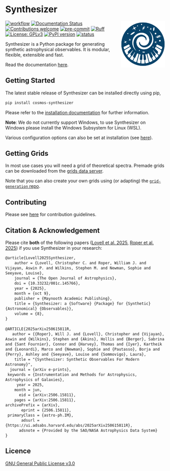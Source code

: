 # Synthesizer

<img src="https://raw.githubusercontent.com/synthesizer-project/synthesizer/main/docs/source/img/synthesizer_logo.png" align="right" width="140px"/>

[![workflow](https://github.com/synthesizer-project/synthesizer/actions/workflows/python-app.yml/badge.svg)](https://github.com/synthesizer-project/synthesizer/actions)
[![Documentation Status](https://github.com/synthesizer-project/synthesizer/actions/workflows/static.yml/badge.svg)](https://synthesizer-project.github.io/synthesizer/)
[![Contributions welcome](https://img.shields.io/badge/contributions-welcome-brightgreen.svg?style=flat)](https://github.com/synthesizer-project/synthesizer/blob/main/docs/CONTRIBUTING.md)
[![pre-commit](https://img.shields.io/badge/pre--commit-enabled-brightgreen?logo=pre-commit&logoColor=white)](https://github.com/pre-commit/pre-commit)
[![Ruff](https://img.shields.io/endpoint?url=https://raw.githubusercontent.com/astral-sh/ruff/main/assets/badge/v2.json)](https://github.com/astral-sh/ruff)
[![License: GPLv3](https://img.shields.io/badge/License-GPLv3-blue.svg)](https://www.gnu.org/licenses/gpl-3.0)
[![PyPI version](https://img.shields.io/pypi/v/cosmos-synthesizer.svg)](https://pypi.org/project/cosmos-synthesizer/)
[![status](https://joss.theoj.org/papers/cc4f37b2d2fec7d1bd48af22c01d78a7/status.svg)](https://joss.theoj.org/papers/cc4f37b2d2fec7d1bd48af22c01d78a7)
<!--
This will also display the number of downloads but lets hide for now...
[![Downloads](https://img.shields.io/pypi/dm/cosmos-synthesizer.svg)](https://pypi.org/project/cosmos-synthesizer/)
-->

Synthesizer is a Python package for generating synthetic astrophysical observables. It is modular, flexible, extensible and fast.

Read the documentation [here](https://synthesizer-project.github.io/synthesizer/).

## Getting Started

The latest stable release of Synthesizer can be installed directly using pip,

```bash
pip install cosmos-synthesizer
```

Please refer to the [installation documentation](https://synthesizer-project.github.io/synthesizer/getting_started/installation.html) for further information.

**Note**: We do not currently support Windows, to use Synthesizer on Windows please install the Windows Subsystem for Linux (WSL).

Various configuration options can also be set at installation (see [here](https://synthesizer-project.github.io/synthesizer/advanced/config_options.html)).

## Getting Grids

In most use cases you will need a grid of theoretical spectra. Premade grids can be downloaded from the [grids data server](https://sussex.box.com/v/SynthesizerProductionGrids).

Note that you can also create your own grids using (or adapting) the [`grid-generation` repo](https://github.com/synthesizer-project/grid-generation).

## Contributing

Please see [here](docs/CONTRIBUTING.md) for contribution guidelines.

## Citation & Acknowledgement

Please cite **both** of the following papers ([Lovell et al. 2025](https://astro.theoj.org/article/145766-synthesizer-a-software-package-for-synthetic-astronomical-observables), [Roper et al. 2025](https://ui.adsabs.harvard.edu/abs/2025arXiv250615811R/abstract)) if you use Synthesizer in your research:

    @article{Lovell2025Synthesizer,
    	author = {Lovell, Christopher C. and Roper, William J. and Vijayan, Aswin P. and Wilkins, Stephen M. and Newman, Sophie and Seeyave, Louise},
    	journal = {The Open Journal of Astrophysics},
    	doi = {10.33232/001c.145766},
    	year = {2025},
    	month = {oct 9},
    	publisher = {Maynooth Academic Publishing},
    	title = {Synthesizer: a {Software} {Package} for {Synthetic} {Astronomical} {Observables}},
    	volume = {8},
    }

    @ARTICLE{2025arXiv250615811R,
       author = {{Roper}, Will J. and {Lovell}, Christopher and {Vijayan}, Aswin and {Wilkins}, Stephen and {Akins}, Hollis and {Berger}, Sabrina and {Sant Fournier}, Connor and {Harvey}, Thomas and {Iyer}, Kartheik and {Leonardi}, Marco and {Newman}, Sophie and {Pautasso}, Borja and {Perry}, Ashley and {Seeyave}, Louise and {Sommovigo}, Laura},
        title = "{Synthesizer: Synthetic Observables For Modern Astronomy}",
      journal = {arXiv e-prints},
     keywords = {Instrumentation and Methods for Astrophysics, Astrophysics of Galaxies},
         year = 2025,
        month = jun,
          eid = {arXiv:2506.15811},
        pages = {arXiv:2506.15811},
    archivePrefix = {arXiv},
           eprint = {2506.15811},
     primaryClass = {astro-ph.IM},
           adsurl = {https://ui.adsabs.harvard.edu/abs/2025arXiv250615811R},
          adsnote = {Provided by the SAO/NASA Astrophysics Data System}
    }


## Licence

[GNU General Public License v3.0](https://github.com/synthesizer-project/synthesizer/blob/main/LICENSE.md)
